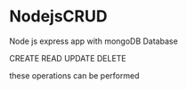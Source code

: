 # NodejsCRUD

Node js express app with mongoDB Database

CREATE READ UPDATE DELETE 

these operations can be performed

